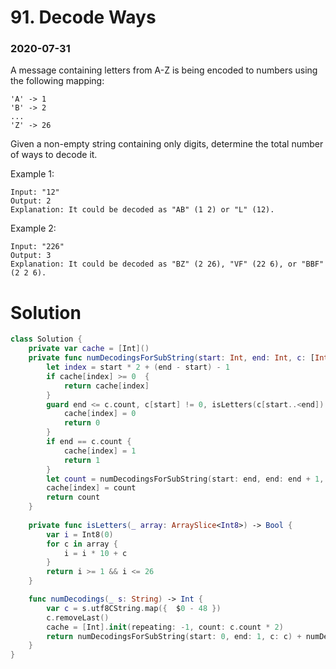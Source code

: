 # 91. Decode Ways

### 2020-07-31

A message containing letters from A-Z is being encoded to numbers using the following mapping:

```
'A' -> 1
'B' -> 2
...
'Z' -> 26
```
Given a non-empty string containing only digits, determine the total number of ways to decode it.

Example 1:
```
Input: "12"
Output: 2
Explanation: It could be decoded as "AB" (1 2) or "L" (12).
```
Example 2:
```
Input: "226"
Output: 3
Explanation: It could be decoded as "BZ" (2 26), "VF" (22 6), or "BBF" (2 2 6).
```

# Solution

```swift
class Solution {
    private var cache = [Int]()
    private func numDecodingsForSubString(start: Int, end: Int, c: [Int8]) -> Int {
        let index = start * 2 + (end - start) - 1
        if cache[index] >= 0  {
            return cache[index]
        }
        guard end <= c.count, c[start] != 0, isLetters(c[start..<end]) else {
            cache[index] = 0
            return 0
        }
        if end == c.count {
            cache[index] = 1
            return 1
        }
        let count = numDecodingsForSubString(start: end, end: end + 1, c: c) + numDecodingsForSubString(start: end, end: end + 2, c: c)
        cache[index] = count
        return count
    }
    
    private func isLetters(_ array: ArraySlice<Int8>) -> Bool {
        var i = Int8(0)
        for c in array {
            i = i * 10 + c
        }
        return i >= 1 && i <= 26
    }

    func numDecodings(_ s: String) -> Int {
        var c = s.utf8CString.map({  $0 - 48 })
        c.removeLast()
        cache = [Int].init(repeating: -1, count: c.count * 2)
        return numDecodingsForSubString(start: 0, end: 1, c: c) + numDecodingsForSubString(start: 0, end: 2, c: c)
    }
}


```
